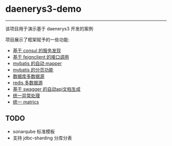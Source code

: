 # daenerys3-demo

---

该项目用于演示基于 daenerys3 开发的案例

项目展示了框架赋予的一些功能:

* [基于 consul 的服务发现](docs/consul.md)
* [基于 feignclient 的接口调用](docs/feignclient.md)
* [mybatis 的自动 mapper](docs/mybatis_mapper.md)
* [mybatis 的分页功能](docs/mybatis_pagehelper.md)
* [数据库多数据源](docs/db_multi_datasources.md)
* [redis 多数据源](docs/redis_multi_datasources.md)
* [基于 swagger 的自动api文档生成](swagger.md)
* [统一异常处理](exception_handler.md)
* [统一 matrics](matrics.md)

## TODO

* sonarqube 标准模板
* 支持 jdbc-sharding 分库分表
